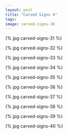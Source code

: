 ```yaml
---
layout: post
title: "Carved Signs 4"
tags:
image: carved-signs-36
---
```

{% jpg carved-signs-31 %}

{% jpg carved-signs-32 %}

{% jpg carved-signs-33 %}

{% jpg carved-signs-34 %}

{% jpg carved-signs-35 %}

{% jpg carved-signs-36 %}

{% jpg carved-signs-37 %}

{% jpg carved-signs-38 %}

{% jpg carved-signs-39 %}

{% jpg carved-signs-40 %}

